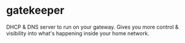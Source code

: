 # gatekeeper
DHCP &amp; DNS server to run on your gateway. Gives you more control &amp; visibility into what's happening inside your home network.
